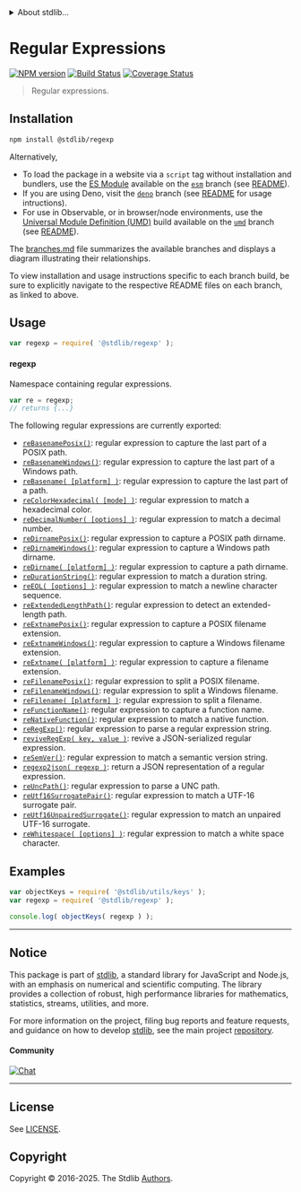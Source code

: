 <!--

@license Apache-2.0

Copyright (c) 2018 The Stdlib Authors.

Licensed under the Apache License, Version 2.0 (the "License");
you may not use this file except in compliance with the License.
You may obtain a copy of the License at

   http://www.apache.org/licenses/LICENSE-2.0

Unless required by applicable law or agreed to in writing, software
distributed under the License is distributed on an "AS IS" BASIS,
WITHOUT WARRANTIES OR CONDITIONS OF ANY KIND, either express or implied.
See the License for the specific language governing permissions and
limitations under the License.

-->


<details>
  <summary>
    About stdlib...
  </summary>
  <p>We believe in a future in which the web is a preferred environment for numerical computation. To help realize this future, we've built stdlib. stdlib is a standard library, with an emphasis on numerical and scientific computation, written in JavaScript (and C) for execution in browsers and in Node.js.</p>
  <p>The library is fully decomposable, being architected in such a way that you can swap out and mix and match APIs and functionality to cater to your exact preferences and use cases.</p>
  <p>When you use stdlib, you can be absolutely certain that you are using the most thorough, rigorous, well-written, studied, documented, tested, measured, and high-quality code out there.</p>
  <p>To join us in bringing numerical computing to the web, get started by checking us out on <a href="https://github.com/stdlib-js/stdlib">GitHub</a>, and please consider <a href="https://opencollective.com/stdlib">financially supporting stdlib</a>. We greatly appreciate your continued support!</p>
</details>

# Regular Expressions

[![NPM version][npm-image]][npm-url] [![Build Status][test-image]][test-url] [![Coverage Status][coverage-image]][coverage-url] <!-- [![dependencies][dependencies-image]][dependencies-url] -->

> Regular expressions.

<section class="installation">

## Installation

```bash
npm install @stdlib/regexp
```

Alternatively,

-   To load the package in a website via a `script` tag without installation and bundlers, use the [ES Module][es-module] available on the [`esm`][esm-url] branch (see [README][esm-readme]).
-   If you are using Deno, visit the [`deno`][deno-url] branch (see [README][deno-readme] for usage intructions).
-   For use in Observable, or in browser/node environments, use the [Universal Module Definition (UMD)][umd] build available on the [`umd`][umd-url] branch (see [README][umd-readme]).

The [branches.md][branches-url] file summarizes the available branches and displays a diagram illustrating their relationships.

To view installation and usage instructions specific to each branch build, be sure to explicitly navigate to the respective README files on each branch, as linked to above.

</section>

<section class="usage">

## Usage

```javascript
var regexp = require( '@stdlib/regexp' );
```

#### regexp

Namespace containing regular expressions.

```javascript
var re = regexp;
// returns {...}
```

The following regular expressions are currently exported:

<!-- <toc pattern="*"> -->

<div class="namespace-toc">

-   <span class="signature">[`reBasenamePosix()`][@stdlib/regexp/basename-posix]</span><span class="delimiter">: </span><span class="description">regular expression to capture the last part of a POSIX path.</span>
-   <span class="signature">[`reBasenameWindows()`][@stdlib/regexp/basename-windows]</span><span class="delimiter">: </span><span class="description">regular expression to capture the last part of a Windows path.</span>
-   <span class="signature">[`reBasename( [platform] )`][@stdlib/regexp/basename]</span><span class="delimiter">: </span><span class="description">regular expression to capture the last part of a path.</span>
-   <span class="signature">[`reColorHexadecimal( [mode] )`][@stdlib/regexp/color-hexadecimal]</span><span class="delimiter">: </span><span class="description">regular expression to match a hexadecimal color.</span>
-   <span class="signature">[`reDecimalNumber( [options] )`][@stdlib/regexp/decimal-number]</span><span class="delimiter">: </span><span class="description">regular expression to match a decimal number.</span>
-   <span class="signature">[`reDirnamePosix()`][@stdlib/regexp/dirname-posix]</span><span class="delimiter">: </span><span class="description">regular expression to capture a POSIX path dirname.</span>
-   <span class="signature">[`reDirnameWindows()`][@stdlib/regexp/dirname-windows]</span><span class="delimiter">: </span><span class="description">regular expression to capture a Windows path dirname.</span>
-   <span class="signature">[`reDirname( [platform] )`][@stdlib/regexp/dirname]</span><span class="delimiter">: </span><span class="description">regular expression to capture a path dirname.</span>
-   <span class="signature">[`reDurationString()`][@stdlib/regexp/duration-string]</span><span class="delimiter">: </span><span class="description">regular expression to match a duration string.</span>
-   <span class="signature">[`reEOL( [options] )`][@stdlib/regexp/eol]</span><span class="delimiter">: </span><span class="description">regular expression to match a newline character sequence.</span>
-   <span class="signature">[`reExtendedLengthPath()`][@stdlib/regexp/extended-length-path]</span><span class="delimiter">: </span><span class="description">regular expression to detect an extended-length path.</span>
-   <span class="signature">[`reExtnamePosix()`][@stdlib/regexp/extname-posix]</span><span class="delimiter">: </span><span class="description">regular expression to capture a POSIX filename extension.</span>
-   <span class="signature">[`reExtnameWindows()`][@stdlib/regexp/extname-windows]</span><span class="delimiter">: </span><span class="description">regular expression to capture a Windows filename extension.</span>
-   <span class="signature">[`reExtname( [platform] )`][@stdlib/regexp/extname]</span><span class="delimiter">: </span><span class="description">regular expression to capture a filename extension.</span>
-   <span class="signature">[`reFilenamePosix()`][@stdlib/regexp/filename-posix]</span><span class="delimiter">: </span><span class="description">regular expression to split a POSIX filename.</span>
-   <span class="signature">[`reFilenameWindows()`][@stdlib/regexp/filename-windows]</span><span class="delimiter">: </span><span class="description">regular expression to split a Windows filename.</span>
-   <span class="signature">[`reFilename( [platform] )`][@stdlib/regexp/filename]</span><span class="delimiter">: </span><span class="description">regular expression to split a filename.</span>
-   <span class="signature">[`reFunctionName()`][@stdlib/regexp/function-name]</span><span class="delimiter">: </span><span class="description">regular expression to capture a function name.</span>
-   <span class="signature">[`reNativeFunction()`][@stdlib/regexp/native-function]</span><span class="delimiter">: </span><span class="description">regular expression to match a native function.</span>
-   <span class="signature">[`reRegExp()`][@stdlib/regexp/regexp]</span><span class="delimiter">: </span><span class="description">regular expression to parse a regular expression string.</span>
-   <span class="signature">[`reviveRegExp( key, value )`][@stdlib/regexp/reviver]</span><span class="delimiter">: </span><span class="description">revive a JSON-serialized regular expression.</span>
-   <span class="signature">[`reSemVer()`][@stdlib/regexp/semver]</span><span class="delimiter">: </span><span class="description">regular expression to match a semantic version string.</span>
-   <span class="signature">[`regexp2json( regexp )`][@stdlib/regexp/to-json]</span><span class="delimiter">: </span><span class="description">return a JSON representation of a regular expression.</span>
-   <span class="signature">[`reUncPath()`][@stdlib/regexp/unc-path]</span><span class="delimiter">: </span><span class="description">regular expression to parse a UNC path.</span>
-   <span class="signature">[`reUtf16SurrogatePair()`][@stdlib/regexp/utf16-surrogate-pair]</span><span class="delimiter">: </span><span class="description">regular expression to match a UTF-16 surrogate pair.</span>
-   <span class="signature">[`reUtf16UnpairedSurrogate()`][@stdlib/regexp/utf16-unpaired-surrogate]</span><span class="delimiter">: </span><span class="description">regular expression to match an unpaired UTF-16 surrogate.</span>
-   <span class="signature">[`reWhitespace( [options] )`][@stdlib/regexp/whitespace]</span><span class="delimiter">: </span><span class="description">regular expression to match a white space character.</span>

</div>

<!-- </toc> -->

<!-- /.usage -->

<section class="examples">

## Examples

<!-- TODO: better examples -->

<!-- eslint no-undef: "error" -->

```javascript
var objectKeys = require( '@stdlib/utils/keys' );
var regexp = require( '@stdlib/regexp' );

console.log( objectKeys( regexp ) );
```

</section>

<!-- /.examples -->

<!-- Section for related `stdlib` packages. Do not manually edit this section, as it is automatically populated. -->

<section class="related">

</section>

<!-- /.related -->

<!-- Section for all links. Make sure to keep an empty line after the `section` element and another before the `/section` close. -->


<section class="main-repo" >

* * *

## Notice

This package is part of [stdlib][stdlib], a standard library for JavaScript and Node.js, with an emphasis on numerical and scientific computing. The library provides a collection of robust, high performance libraries for mathematics, statistics, streams, utilities, and more.

For more information on the project, filing bug reports and feature requests, and guidance on how to develop [stdlib][stdlib], see the main project [repository][stdlib].

#### Community

[![Chat][chat-image]][chat-url]

---

## License

See [LICENSE][stdlib-license].


## Copyright

Copyright &copy; 2016-2025. The Stdlib [Authors][stdlib-authors].

</section>

<!-- /.stdlib -->

<!-- Section for all links. Make sure to keep an empty line after the `section` element and another before the `/section` close. -->

<section class="links">

[npm-image]: http://img.shields.io/npm/v/@stdlib/regexp.svg
[npm-url]: https://npmjs.org/package/@stdlib/regexp

[test-image]: https://github.com/stdlib-js/regexp/actions/workflows/test.yml/badge.svg?branch=main
[test-url]: https://github.com/stdlib-js/regexp/actions/workflows/test.yml?query=branch:main

[coverage-image]: https://img.shields.io/codecov/c/github/stdlib-js/regexp/main.svg
[coverage-url]: https://codecov.io/github/stdlib-js/regexp?branch=main

<!--

[dependencies-image]: https://img.shields.io/david/stdlib-js/regexp.svg
[dependencies-url]: https://david-dm.org/stdlib-js/regexp/main

-->

[chat-image]: https://img.shields.io/gitter/room/stdlib-js/stdlib.svg
[chat-url]: https://app.gitter.im/#/room/#stdlib-js_stdlib:gitter.im

[stdlib]: https://github.com/stdlib-js/stdlib

[stdlib-authors]: https://github.com/stdlib-js/stdlib/graphs/contributors

[umd]: https://github.com/umdjs/umd
[es-module]: https://developer.mozilla.org/en-US/docs/Web/JavaScript/Guide/Modules

[deno-url]: https://github.com/stdlib-js/regexp/tree/deno
[deno-readme]: https://github.com/stdlib-js/regexp/blob/deno/README.md
[umd-url]: https://github.com/stdlib-js/regexp/tree/umd
[umd-readme]: https://github.com/stdlib-js/regexp/blob/umd/README.md
[esm-url]: https://github.com/stdlib-js/regexp/tree/esm
[esm-readme]: https://github.com/stdlib-js/regexp/blob/esm/README.md
[branches-url]: https://github.com/stdlib-js/regexp/blob/main/branches.md

[stdlib-license]: https://raw.githubusercontent.com/stdlib-js/regexp/main/LICENSE

<!-- <toc-links> -->

[@stdlib/regexp/basename-posix]: https://github.com/stdlib-js/regexp/tree/main/basename-posix

[@stdlib/regexp/basename-windows]: https://github.com/stdlib-js/regexp/tree/main/basename-windows

[@stdlib/regexp/basename]: https://github.com/stdlib-js/regexp/tree/main/basename

[@stdlib/regexp/color-hexadecimal]: https://github.com/stdlib-js/regexp/tree/main/color-hexadecimal

[@stdlib/regexp/decimal-number]: https://github.com/stdlib-js/regexp/tree/main/decimal-number

[@stdlib/regexp/dirname-posix]: https://github.com/stdlib-js/regexp/tree/main/dirname-posix

[@stdlib/regexp/dirname-windows]: https://github.com/stdlib-js/regexp/tree/main/dirname-windows

[@stdlib/regexp/dirname]: https://github.com/stdlib-js/regexp/tree/main/dirname

[@stdlib/regexp/duration-string]: https://github.com/stdlib-js/regexp/tree/main/duration-string

[@stdlib/regexp/eol]: https://github.com/stdlib-js/regexp/tree/main/eol

[@stdlib/regexp/extended-length-path]: https://github.com/stdlib-js/regexp/tree/main/extended-length-path

[@stdlib/regexp/extname-posix]: https://github.com/stdlib-js/regexp/tree/main/extname-posix

[@stdlib/regexp/extname-windows]: https://github.com/stdlib-js/regexp/tree/main/extname-windows

[@stdlib/regexp/extname]: https://github.com/stdlib-js/regexp/tree/main/extname

[@stdlib/regexp/filename-posix]: https://github.com/stdlib-js/regexp/tree/main/filename-posix

[@stdlib/regexp/filename-windows]: https://github.com/stdlib-js/regexp/tree/main/filename-windows

[@stdlib/regexp/filename]: https://github.com/stdlib-js/regexp/tree/main/filename

[@stdlib/regexp/function-name]: https://github.com/stdlib-js/regexp/tree/main/function-name

[@stdlib/regexp/native-function]: https://github.com/stdlib-js/regexp/tree/main/native-function

[@stdlib/regexp/regexp]: https://github.com/stdlib-js/regexp/tree/main/regexp

[@stdlib/regexp/reviver]: https://github.com/stdlib-js/regexp/tree/main/reviver

[@stdlib/regexp/semver]: https://github.com/stdlib-js/regexp/tree/main/semver

[@stdlib/regexp/to-json]: https://github.com/stdlib-js/regexp/tree/main/to-json

[@stdlib/regexp/unc-path]: https://github.com/stdlib-js/regexp/tree/main/unc-path

[@stdlib/regexp/utf16-surrogate-pair]: https://github.com/stdlib-js/regexp/tree/main/utf16-surrogate-pair

[@stdlib/regexp/utf16-unpaired-surrogate]: https://github.com/stdlib-js/regexp/tree/main/utf16-unpaired-surrogate

[@stdlib/regexp/whitespace]: https://github.com/stdlib-js/regexp/tree/main/whitespace

<!-- </toc-links> -->

</section>

<!-- /.links -->
